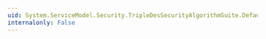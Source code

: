 ```yaml
---
uid: System.ServiceModel.Security.TripleDesSecurityAlgorithmSuite.DefaultCanonicalizationAlgorithm
internalonly: False
---
```

